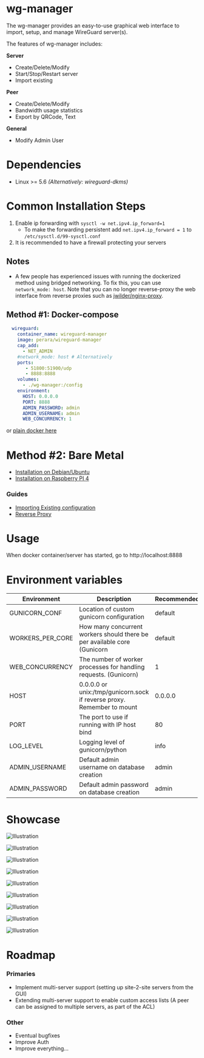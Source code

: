 # wg-manager
The wg-manager provides an easy-to-use graphical web interface to import, setup, and manage WireGuard server(s).

The features of wg-manager includes:

**Server**
* Create/Delete/Modify
* Start/Stop/Restart server
* Import existing

**Peer**
* Create/Delete/Modify
* Bandwidth usage statistics
* Export by QRCode, Text

**General**
* Modify Admin User

# Dependencies
* Linux >= 5.6 *(Alternatively: wireguard-dkms)*

# Common Installation Steps
1. Enable ip forwarding with `sysctl -w net.ipv4.ip_forward=1`
    * To make the forwarding persistent add `net.ipv4.ip_forward = 1` to `/etc/sysctl.d/99-sysctl.conf`
2. It is recommended to have a firewall protecting your servers

## Notes
* A few people has experienced issues with running the dockerized method using bridged networking. To fix this, you can use `network_mode: host`. Note that you can no longer reverse-proxy the web interface from reverse proxies such as [jwilder/nginx-proxy](https://hub.docker.com/r/jwilder/nginx-proxy/).

## Method #1: Docker-compose
```yaml
  wireguard:
    container_name: wireguard-manager
    image: perara/wireguard-manager
    cap_add:
      - NET_ADMIN
    #network_mode: host # Alternatively
    ports:
       - 51800:51900/udp
       - 8888:8888
    volumes:
      - ./wg-manager:/config
    environment:
      HOST: 0.0.0.0
      PORT: 8888
      ADMIN_PASSWORD: admin
      ADMIN_USERNAME: admin
      WEB_CONCURRENCY: 1
```
or [plain docker here](./docs/guides/docker_configuration.md)

# Method #2: Bare Metal
- [Installation on Debian/Ubuntu](./docs/install_debian.md)
- [Installation on Raspberry PI 4](./docs/install_rpi.md)

### Guides
- [Importing Existing configuration](./docs/guides/import_existing_server.md)
- [Reverse Proxy](./docs/guides/reverse_proxy.md)

# Usage
When docker container/server has started, go to http://localhost:8888


# Environment variables
| Environment      | Description                                                              | Recommended |
|------------------|--------------------------------------------------------------------------|-------------|
| GUNICORN_CONF    | Location of custom gunicorn configuration                                | default     |
| WORKERS_PER_CORE | How many concurrent workers should there be per available core (Gunicorn | default     |
| WEB_CONCURRENCY  | The number of worker processes for handling requests. (Gunicorn)         | 1           |
| HOST             | 0.0.0.0 or unix:/tmp/gunicorn.sock if reverse proxy. Remember to mount   | 0.0.0.0     |
| PORT             | The port to use if running with IP host bind                             | 80          |
| LOG_LEVEL        | Logging level of gunicorn/python                                         | info        |
| ADMIN_USERNAME   | Default admin username on database creation                              | admin       |
| ADMIN_PASSWORD   | Default admin password on database creation                              | admin       |

# Showcase
![Illustration](docs/images/0.png)

![Illustration](docs/images/1.png)

![Illustration](docs/images/2.png)

![Illustration](docs/images/3.png)

![Illustration](docs/images/4.png)

![Illustration](docs/images/5.png)

![Illustration](docs/images/6.png)

![Illustration](docs/images/7.png)

![Illustration](docs/images/8.png)

# Roadmap
### Primaries
- Implement multi-server support (setting up site-2-site servers from the GUI)
- Extending multi-server support to enable custom access lists (A peer can be assigned to multiple servers, as part of the ACL)

### Other
* Eventual bugfixes
* Improve Auth
* Improve everything...
